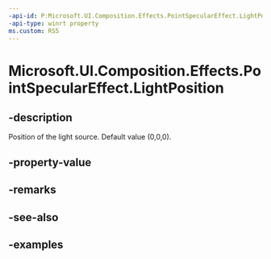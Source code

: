 ```yaml
---
-api-id: P:Microsoft.UI.Composition.Effects.PointSpecularEffect.LightPosition
-api-type: winrt property
ms.custom: RS5
---
```


<!-- Property syntax.
public Vector3 LightPosition { get;  set; }
-->

# Microsoft.UI.Composition.Effects.PointSpecularEffect.LightPosition

## -description
Position of the light source. Default value (0,0,0).

## -property-value

## -remarks

## -see-also

## -examples

